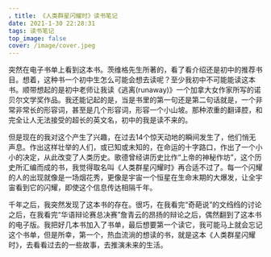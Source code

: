 ```yaml
---
，title: 《人类群星闪耀时》读书笔记
date: 2021-1-30 22:28:31
tags: 读书笔记
top_image: false
cover: /image/cover.jpeg
---
```


突然在电子书单上看到这本书。茨维格先生所著的，看了看介绍还是初中的推荐书目。想着，这种书一个初中生怎么可能会想去读呢？至少我初中不可能能读这本书。顺带想起的是初中老师让我读《逃离(runaway)》一个加拿大女作家所写的诺贝尔文学奖作品。我还能记起的是，当是书里的第一句还是第二句话就是，一个非常非常长的形容词，甚至是几个形容词，形容一个小山坡。那种浓重的翻译腔，和完全让人无法接受的超长的英文名，初中的我是读不来的。



但是现在的我对这个产生了兴趣，在过去14个惊天动地的瞬间发生了，他们悄无声息。作出这样壮举的人们，或已知或未知的，在命运的十字路口，作出了一个小小的决定，从此改变了人类历史。歌德曾经讲历史比作“上帝的神秘作坊”，这个历史所汇编而成的书，我觉得取名叫《人类群星闪耀时》再合适不过了。每一个闪耀的人的出现就像是一场烟花秀，更像是宇宙一个恒星在生命末期的大爆发，让全宇宙看到它的闪耀，即使这个信息传达相隔千年。



千年之后，我突然发现了这本书的存在。很巧，在我看完“奇葩说”的文绉绉的讨论之后，在我看完“华语辩论赛总决赛”詹青云的昂扬的辩论之后，偶然翻到了这本书的电子版。我把好几本书加入了书单，最后想要第一个读它，我可能马上就会忘记这个书单，但是所幸，第一个，热血流淌的想读的书，就是这本《人类群星闪耀时》，去看看过去的一些故事，去推演未来的生活。